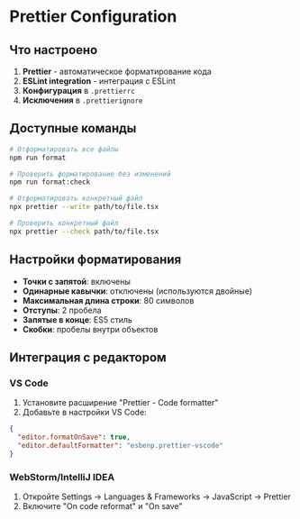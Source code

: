 # Prettier Configuration

## Что настроено

1. **Prettier** - автоматическое форматирование кода
2. **ESLint integration** - интеграция с ESLint
3. **Конфигурация** в `.prettierrc`
4. **Исключения** в `.prettierignore`

## Доступные команды

```bash
# Отформатировать все файлы
npm run format

# Проверить форматирование без изменений
npm run format:check

# Отформатировать конкретный файл
npx prettier --write path/to/file.tsx

# Проверить конкретный файл
npx prettier --check path/to/file.tsx
```

## Настройки форматирования

- **Точки с запятой**: включены
- **Одинарные кавычки**: отключены (используются двойные)
- **Максимальная длина строки**: 80 символов
- **Отступы**: 2 пробела
- **Запятые в конце**: ES5 стиль
- **Скобки**: пробелы внутри объектов

## Интеграция с редактором

### VS Code
1. Установите расширение "Prettier - Code formatter"
2. Добавьте в настройки VS Code:
```json
{
  "editor.formatOnSave": true,
  "editor.defaultFormatter": "esbenp.prettier-vscode"
}
```

### WebStorm/IntelliJ IDEA
1. Откройте Settings → Languages & Frameworks → JavaScript → Prettier
2. Включите "On code reformat" и "On save"
